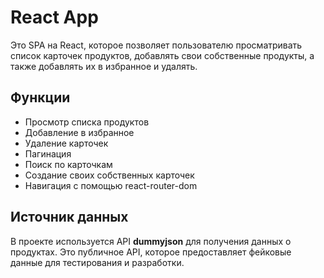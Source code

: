 # React App
Это SPA на React, которое позволяет пользователю просматривать список карточек продуктов, добавлять свои собственные продукты, а также добавлять их в избранное и удалять.

## Функции
- Просмотр списка продуктов
- Добавление в избранное
- Удаление карточек
- Пагинация
- Поиск по карточкам
- Создание своих собственных карточек
- Навигация с помощью react-router-dom

## Источник данных
В проекте используется API **dummyjson** для получения данных о продуктах. Это публичное API, которое предоставляет фейковые данные для тестирования и разработки.

